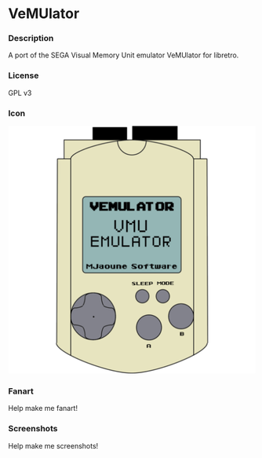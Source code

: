 # VeMUlator

### Description

A port of the SEGA Visual Memory Unit emulator VeMUlator for libretro.

### License

GPL v3

### Icon

![VeMUlator icon](game.libretro.vemulator/resources/icon.png)

### Fanart

Help make me fanart!

### Screenshots

Help make me screenshots!
